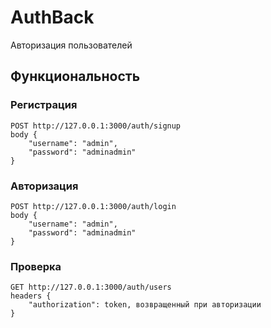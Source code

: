 # AuthBack

Авторизация пользователей

## Функциональность

### Регистрация
```
POST http://127.0.0.1:3000/auth/signup
body {
    "username": "admin",
    "password": "adminadmin"
}
```
### Авторизация
```
POST http://127.0.0.1:3000/auth/login
body {
    "username": "admin",
    "password": "adminadmin"
}
```
### Проверка
```
GET http://127.0.0.1:3000/auth/users
headers {
    "authorization": token, возвращенный при авторизации
}
```
